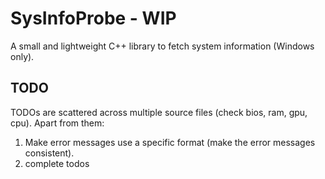 # SysInfoProbe - WIP
A small and lightweight C++ library to fetch system information (Windows only).

## TODO
TODOs are scattered across multiple source files (check bios, ram, gpu, cpu). Apart from them:
1. Make error messages use a specific format (make the error messages consistent).
2. complete todos
   
